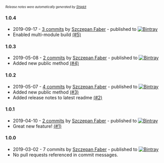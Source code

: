 <sup><sup>*Release notes were automatically generated by [Shipkit](http://shipkit.org/)*</sup></sup>

#### 1.0.4
 - 2019-09-17 - [3 commits](https://github.com/mockitoguy/sample-java-library/compare/v1.0.3...v1.0.4) by [Szczepan Faber](https://github.com/mockitoguy) - published to [![Bintray](https://img.shields.io/badge/Bintray-1.0.4-green.svg)](https://bintray.com/szczepiq/samples/sample-java-library/1.0.4)
 - Enabled multi-module build [(#5)](https://github.com/mockitoguy/sample-java-library/pull/5)

#### 1.0.3
 - 2019-05-08 - [2 commits](https://github.com/mockitoguy/sample-java-library/compare/v1.0.2...v1.0.3) by [Szczepan Faber](https://github.com/mockitoguy) - published to [![Bintray](https://img.shields.io/badge/Bintray-1.0.3-green.svg)](https://bintray.com/szczepiq/samples/sample-java-library/1.0.3)
 - Added new public method [(#4)](https://github.com/mockitoguy/sample-java-library/pull/4)

#### 1.0.2
 - 2019-05-07 - [4 commits](https://github.com/mockitoguy/sample-java-library/compare/v1.0.1...v1.0.2) by [Szczepan Faber](https://github.com/mockitoguy) - published to [![Bintray](https://img.shields.io/badge/Bintray-1.0.2-green.svg)](https://bintray.com/szczepiq/samples/sample-java-library/1.0.2)
 - Added new public method [(#3)](https://github.com/mockitoguy/sample-java-library/pull/3)
 - Added release notes to latest readme [(#2)](https://github.com/mockitoguy/sample-java-library/pull/2)

#### 1.0.1
 - 2019-04-10 - [2 commits](https://github.com/mockitoguy/sample-java-library/compare/v1.0.0...v1.0.1) by [Szczepan Faber](https://github.com/mockitoguy) - published to [![Bintray](https://img.shields.io/badge/Bintray-1.0.1-green.svg)](https://bintray.com/szczepiq/samples/sample-java-library/1.0.1)
 - Great new feature! [(#1)](https://github.com/mockitoguy/sample-java-library/pull/1)

#### 1.0.0
 - 2019-03-02 - 7 commits by [Szczepan Faber](https://github.com/mockitoguy) - published to [![Bintray](https://img.shields.io/badge/Bintray-1.0.0-green.svg)](https://bintray.com/szczepiq/samples/sample-java-library/1.0.0)
 - No pull requests referenced in commit messages.

